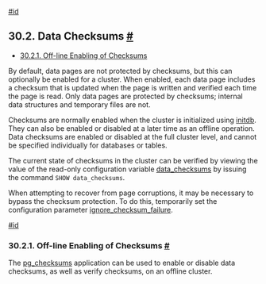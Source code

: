 [#id](#CHECKSUMS)

## 30.2. Data Checksums [#](#CHECKSUMS)

- [30.2.1. Off-line Enabling of Checksums](checksums#CHECKSUMS-OFFLINE-ENABLE-DISABLE)

By default, data pages are not protected by checksums, but this can optionally be enabled for a cluster. When enabled, each data page includes a checksum that is updated when the page is written and verified each time the page is read. Only data pages are protected by checksums; internal data structures and temporary files are not.

Checksums are normally enabled when the cluster is initialized using [initdb](app-initdb#APP-INITDB-DATA-CHECKSUMS). They can also be enabled or disabled at a later time as an offline operation. Data checksums are enabled or disabled at the full cluster level, and cannot be specified individually for databases or tables.

The current state of checksums in the cluster can be verified by viewing the value of the read-only configuration variable [data_checksums](runtime-config-preset#GUC-DATA-CHECKSUMS) by issuing the command `SHOW data_checksums`.

When attempting to recover from page corruptions, it may be necessary to bypass the checksum protection. To do this, temporarily set the configuration parameter [ignore_checksum_failure](runtime-config-developer#GUC-IGNORE-CHECKSUM-FAILURE).

[#id](#CHECKSUMS-OFFLINE-ENABLE-DISABLE)

### 30.2.1. Off-line Enabling of Checksums [#](#CHECKSUMS-OFFLINE-ENABLE-DISABLE)

The [pg_checksums](app-pgchecksums) application can be used to enable or disable data checksums, as well as verify checksums, on an offline cluster.
